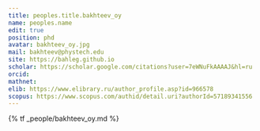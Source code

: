 ```yaml
---
title: peoples.title.bakhteev_oy
name: peoples.name
edit: true
position: phd
avatar: bakhteev_oy.jpg
mail: bakhteev@phystech.edu
site: https://bahleg.github.io
scholar: https://scholar.google.com/citations?user=7eWNuFkAAAAJ&hl=ru
orcid:
mathnet:
elib: https://www.elibrary.ru/author_profile.asp?id=966578
scopus: https://www.scopus.com/authid/detail.uri?authorId=57189341556
---
```


{% tf _people/bakhteev_oy.md %}
